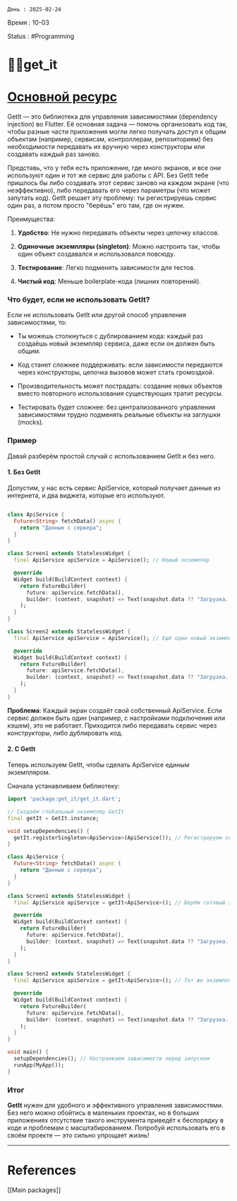 	День : 2025-02-24 
Время : 10-03

Status : #Programming  


# 👨‍💻get_it

# [Основной ресурс](https://grok.com/chat/d561857e-51c3-44c7-b0fb-96f1ce7c8d6b?referrer=website)

GetIt — это библиотека для управления зависимостями (dependency injection) во Flutter. Её основная задача — помочь организовать код так, чтобы разные части приложения могли легко получать доступ к общим объектам (например, сервисам, контроллерам, репозиториям) без необходимости передавать их вручную через конструкторы или создавать каждый раз заново.

  

Представь, что у тебя есть приложение, где много экранов, и все они используют один и тот же сервис для работы с API. Без GetIt тебе пришлось бы либо создавать этот сервис заново на каждом экране (что неэффективно), либо передавать его через параметры (что может запутать код). GetIt решает эту проблему: ты регистрируешь сервис один раз, а потом просто "берёшь" его там, где он нужен.

  

Преимущества:

  

1. **Удобство**: Не нужно передавать объекты через цепочку классов.
  
2. **Одиночные экземпляры (singleton)**: Можно настроить так, чтобы один объект создавался и использовался повсюду.
  
4. **Тестирование**: Легко подменять зависимости для тестов.
  
6. **Чистый код**: Меньше boilerplate-кода (лишних повторений).
  

### Что будет, если не использовать GetIt?

  

Если не использовать GetIt или другой способ управления зависимостями, то:

  

- Ты можешь столкнуться с дублированием кода: каждый раз создаёшь новый экземпляр сервиса, даже если он должен быть общим.
  
- Код станет сложнее поддерживать: если зависимости передаются через конструкторы, цепочка вызовов может стать громоздкой.
  
- Производительность может пострадать: создание новых объектов вместо повторного использования существующих тратит ресурсы.
  
- Тестировать будет сложнее: без централизованного управления зависимостями трудно подменять реальные объекты на заглушки (mocks).
  

### Пример

  

Давай разберём простой случай с использованием GetIt и без него.

  

#### 1. Без GetIt

  

Допустим, у нас есть сервис ApiService, который получает данные из интернета, и два виджета, которые его используют.
```dart

class ApiService {
  Future<String> fetchData() async {
    return "Данные с сервера";
  }
}

class Screen1 extends StatelessWidget {
  final ApiService apiService = ApiService(); // Новый экземпляр

  @override
  Widget build(BuildContext context) {
    return FutureBuilder(
      future: apiService.fetchData(),
      builder: (context, snapshot) => Text(snapshot.data ?? "Загрузка..."),
    );
  }
}

class Screen2 extends StatelessWidget {
  final ApiService apiService = ApiService(); // Ещё один новый экземпляр

  @override
  Widget build(BuildContext context) {
    return FutureBuilder(
      future: apiService.fetchData(),
      builder: (context, snapshot) => Text(snapshot.data ?? "Загрузка..."),
    );
  }
}
```


**Проблема**: Каждый экран создаёт свой собственный ApiService. Если сервис должен быть один (например, с настройками подключения или кэшем), это не работает. Приходится либо передавать сервис через конструкторы, либо дублировать код.

  

#### 2. С GetIt

  
Теперь используем GetIt, чтобы сделать ApiService единым экземпляром.

Сначала устанавливаем библиотеку:

```dart
import 'package:get_it/get_it.dart';

// Создаём глобальный экземпляр GetIt
final getIt = GetIt.instance;

void setupDependencies() {
  getIt.registerSingleton<ApiService>(ApiService()); // Регистрируем сервис как singleton
}

class ApiService {
  Future<String> fetchData() async {
    return "Данные с сервера";
  }
}

class Screen1 extends StatelessWidget {
  final ApiService apiService = getIt<ApiService>(); // Берём готовый экземпляр

  @override
  Widget build(BuildContext context) {
    return FutureBuilder(
      future: apiService.fetchData(),
      builder: (context, snapshot) => Text(snapshot.data ?? "Загрузка..."),
    );
  }
}

class Screen2 extends StatelessWidget {
  final ApiService apiService = getIt<ApiService>(); // Тот же экземпляр

  @override
  Widget build(BuildContext context) {
    return FutureBuilder(
      future: apiService.fetchData(),
      builder: (context, snapshot) => Text(snapshot.data ?? "Загрузка..."),
    );
  }
}

void main() {
  setupDependencies(); // Настраиваем зависимости перед запуском
  runApp(MyApp());
}
```




### Итог

**GetIt** нужен для удобного и эффективного управления зависимостями. Без него можно обойтись в маленьких проектах, но в больших приложениях отсутствие такого инструмента приведёт к беспорядку в коде и проблемам с масштабированием. Попробуй использовать его в своём проекте — это сильно упрощает жизнь! 


---
# References
[[Main packages]]
